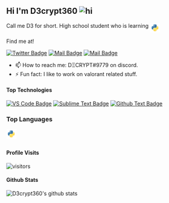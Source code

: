 ## Hi I'm D3crypt360 <img src="https://user-images.githubusercontent.com/1303154/88677602-1635ba80-d120-11ea-84d8-d263ba5fc3c0.gif" width="28px" alt="hi">

Call me D3 for short. High school student who is learning <img align="middle" alt="Python" width="26px" src="https://raw.githubusercontent.com/github/explore/80688e429a7d4ef2fca1e82350fe8e3517d3494d/topics/python/python.png" />

Find me at!

[![Twitter Badge](https://img.shields.io/badge/-@D3crypt360-1ca0f1?style=flat&labelColor=1ca0f1&logo=twitter&logoColor=white&link=https://twitter.com/D3crypt360)](https://twitter.com/d3crypt360) [![Mail Badge](https://img.shields.io/badge/-@D3crypt360-e84393?style=flat&labelColor=e84393&logo=instagram&logoColor=white)](https://instagram.com/d3crypt360) [![Mail Badge](https://img.shields.io/badge/-DΞCRYPT360-3D5FA0?style=flat&labelColor=3D5FA0&logo=discord&logoColor=white)](https://discord.gg/)


- 📫 How to reach me: DΞCRYPT#9779 on discord.
- ⚡ Fun fact: I like to work on valorant related stuff.

#### Top Technologies


[![VS Code Badge](https://img.shields.io/badge/-VScode-000000?style=for-the-badge&labelColor=black&logo=Visual%20Studio%20Code&logoColor=000FFF)](#) [![Sublime Text Badge](https://img.shields.io/badge/-Sublime-000000?style=for-the-badge&labelColor=black&logo=Sublime%20Text&logoColor=ffa500)](#) [![Github Text Badge](https://img.shields.io/badge/-Git-000000?style=for-the-badge&labelColor=black&logo=Git&logoColor=red)](#)

### Top Languages

<img align="left" alt="Python" width="26px" src="https://raw.githubusercontent.com/github/explore/80688e429a7d4ef2fca1e82350fe8e3517d3494d/topics/python/python.png" />

<br />
<br />


#### Profile Visits 

![visitors](https://visitor-badge.glitch.me/badge?page_id=D3CRYPT360.D3crypt360)



#### Github Stats

![D3crypt360's github stats](https://github-readme-stats.vercel.app/api?username=D3crypt360&count_private=true&theme=tokyonight&hide=contribs,prs)

</details>
